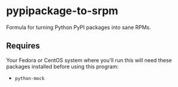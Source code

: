 # pypipackage-to-srpm

Formula for turning Python PyPI packages into sane RPMs.

## Requires

Your Fedora or CentOS system where you'll run this will need these
packages installed before using this program:

* `python-mock`
